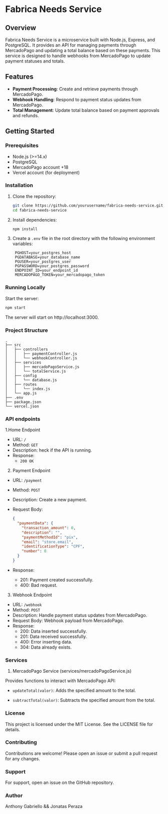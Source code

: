 # Fabrica Needs Service

## Overview

Fabrica Needs Service is a microservice built with Node.js, Express, and PostgreSQL. It provides an API for managing payments through MercadoPago and updating a total balance based on these payments. This service is designed to handle webhooks from MercadoPago to update payment statuses and totals.

## Features

- **Payment Processing**: Create and retrieve payments through MercadoPago.
- **Webhook Handling**: Respond to payment status updates from MercadoPago.
- **Total Management**: Update total balance based on payment approvals and refunds.

## Getting Started

### Prerequisites

- Node.js (>=14.x)
- PostgreSQL
- MercadoPago account +18
- Vercel account (for deployment)

### Installation

1. Clone the repository:

   ```bash
   git clone https://github.com/yourusername/fabrica-needs-service.git
   cd fabrica-needs-service
   ```

2. Install dependencies:

   ```bash
   npm install
   ```

3. Create a `.env` file in the root directory with the following environment variables:

   ```env
    PGHOST=your_postgres_host
    PGDATABASE=your_database_name
    PGUSER=your_postgres_user
    PGPASSWORD=your_postgres_password
    ENDPOINT_ID=your_endpoint_id
    MERCADOPAGO_TOKEN=your_mercadopago_token
    ```

### Running Locally

Start the server:

   ```bash
   npm start
   ```

The server will start on http://localhost:3000.

### Project Structure

```
.
├── src
│   ├── controllers
│   │   ├── paymentController.js
│   │   └── webhookController.js
│   ├── services
│   │   ├── mercadoPagoService.js
│   │   └── totalService.js
│   ├── config
│   │   └── database.js
│   ├── routes
│   │   └── index.js
│   └── app.js
├── .env
├── package.json
└── vercel.json
```

### API endpoints

1.Home Endpoint

- URL: `/`
- Method: `GET`
- Description: heck if the API is running.
- Response:
    - `200 OK`

2. Payment Endpoint

- URL: `/payment`
- Method: `POST`
- Description: Create a new payment.
- Request Body:
    ```json
    {
      "paymentData": {
        "transaction_amount": 0,
        "description": "",
        "paymentMethodId": "pix",
        "email": "store.email",
        "identificationType": "CPF",
        "number": 0
      }
    }

    ```

- Response:
   - 201: Payment created successfully.
   - 400: Bad request.

3. Webhook Endpoint

- URL: `/webhook`
- Method: `POST`
- Description: Handle payment status updates from MercadoPago.
- Request Body: Webhook payload from MercadoPago.
- Response:
   - 200: Data inserted successfully.
   - 201: Data received successfully.
   - 400: Error inserting data.
   - 304: Data already exists.

### Services

1. MercadoPago Service (services/mercadoPagoService.js)

Provides functions to interact with MercadoPago API:

- `updateTotal(valor)`: Adds the specified amount to the total.

- `subtractTotal(valor)`: Subtracts the specified amount from the total.

### License
This project is licensed under the MIT License. See the LICENSE file for details.
### Contributing
Contributions are welcome! Please open an issue or submit a pull request for any changes.
### Support
For support, open an issue on the GitHub repository.
### Author
Anthony Gabriello && Jonatas Peraza










